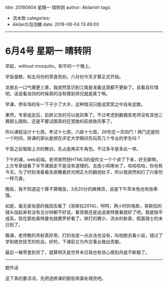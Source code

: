 title: 20180604 星期一 晴转阴
author: Akilarlxh
tags:
  - 流水账
categories:
  - Akilarの泡泡糖
date: 2018-06-04 13:49:00
---
# 6月4号 星期一 晴转阴

早起，without mosquito，和平的一个晚上。

早饭蛋糕，和五月份的零食告别，六月份今天才算正式开始。

龙族五一口气爆更三章，我突然意识到江南是准备这周都不更新了。且看且珍惜吧。话说看龙四的时候真的没有猜到师兄就是奥丁啊。

早课，停车场的车一下子少了大半，这种情况只能说冥冥之中自有定数。

果然，专家组走后，前排又空的可以放风筝了。不过考虑到数据库老师没有其他三赛那么随和，还是不要试图真的在宽敞的前排放风筝了。

所以课程设计十七周，考试十七周，六级十七周，28号还一天四门！两门还是同一个时间，排课的家伙是想在评定大学期间先玩死几个专业的学生吗？

午饭之前吸取上次的教训，先占座再买牛角包。不过多半是多此一举。

下午的课，web前端。老师居然把HTML5的组件又一个个讲了下来，好无聊啊，上次专家组看了半节课就走不是没有道理的。吉皮小鸡啄米了，哈哈哈哈，你也有今天。为了时刻准备看吉皮睡着好光明正大的戳他肚子，所以我突然和打了兴奋剂一样亢奋。

晚饭，我不知道这个算不算晚饭，3点20分的麻辣烫，说是下午茶未免也有些牵强。

如是，毫无紧张感的我回去看了《哥斯拉2014》，呵呵，两小时的电影，哥斯拉的镜头加起来有没有五分钟都不好说，看怪兽还是追追奥特曼看就好了吧。我是指平成系，现在那些奥特曼也就赛罗好看了。铁打的赛少，流水的新奥，假面骑士的末日到了。

晚课，老师教的吊射真好用，打的吉皮一点办法也没有，叫他跑去看小说，错过了学到绝世技艺的机会。好的，下课前又为外交事业做出贡献。

最后一箱零食到货了，就算明天是世界末日我也有信心撑到月底不断粮了。

---

题外话

这下真的要凉凉。先把选修课的那些琐事处理完吧。